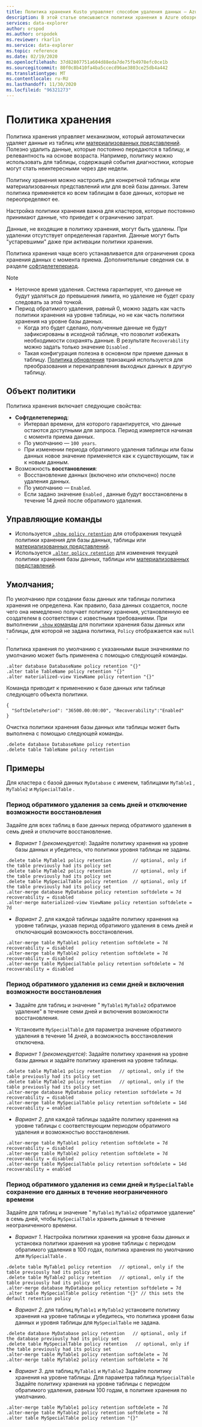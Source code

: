 ```yaml
---
title: Политика хранения Kusto управляет способом удаления данных — Azure обозреватель данных
description: В этой статье описываются политики хранения в Azure обозреватель данных.
services: data-explorer
author: orspod
ms.author: orspodek
ms.reviewer: rkarlin
ms.service: data-explorer
ms.topic: reference
ms.date: 02/19/2020
ms.openlocfilehash: 37d82807751a604d88eda7de75fb4978efc0ce1b
ms.sourcegitcommit: 80f0c8b410fa4ba5ccecd96ae3803ce25db4a442
ms.translationtype: MT
ms.contentlocale: ru-RU
ms.lasthandoff: 11/30/2020
ms.locfileid: "96321273"
---
```

# <a name="retention-policy"></a>Политика хранения

Политика хранения управляет механизмом, который автоматически удаляет данные из таблиц или [материализованных представлений](materialized-views/materialized-view-overview.md). Полезно удалить данные, которые постоянно передаются в таблицу, и релевантность на основе возраста. Например, политику можно использовать для таблицы, содержащей события диагностики, которые могут стать неинтересными через две недели.

Политику хранения можно настроить для конкретной таблицы или материализованных представлений или для всей базы данных. Затем политика применяется ко всем таблицам в базе данных, которые не переопределяют ее.

Настройка политики хранения важна для кластеров, которые постоянно принимают данные, что приведет к ограничению затрат.

Данные, не входящие в политику хранения, могут быть удалены. При удалении отсутствует определенная гарантия. Данные могут быть "устаревшими" даже при активации политики хранения.

Политика хранения чаще всего устанавливается для ограничения срока хранения данных с момента приема. Дополнительные сведения см. в разделе [софтделетепериод](#the-policy-object).

> [!NOTE]
> * Неточное время удаления. Система гарантирует, что данные не будут удаляться до превышения лимита, но удаление не будет сразу следовать за этой точкой.
> * Период обратимого удаления, равный 0, можно задать как часть политики хранения на уровне таблицы, но не как часть политики хранения на уровне базы данных.
>   * Когда это будет сделано, полученные данные не будут зафиксированы в исходной таблице, что позволит избежать необходимости сохранять данные. В результате `Recoverability` можно задать только значение `Disabled` .
>   * Такая конфигурация полезна в основном при приеме данных в таблицу.
> [Политика обновления](updatepolicy.md) транзакций используется для преобразования и перенаправления выходных данных в другую таблицу.

## <a name="the-policy-object"></a>Объект политики

Политика хранения включает следующие свойства:

* **Софтделетепериод**:
    * Интервал времени, для которого гарантируется, что данные остаются доступными для запроса. Период измеряется начиная с момента приема данных.
    * По умолчанию — `100 years`.
    * При изменении периода обратимого удаления таблицы или базы данных новое значение применяется как к существующим, так и к новым данным.
* Возможность **восстановления**:
    * Восстановление данных (включено или отключено) после удаления данных.
    * По умолчанию — `Enabled`.
    * Если задано значение `Enabled` , данные будут восстановлены в течение 14 дней после обратимого удаления.

## <a name="control-commands"></a>Управляющие команды

* Используется [`.show policy retention`](../management/retention-policy.md) для отображения текущей политики хранения для базы данных, таблицы или [материализованных представлений](materialized-views/materialized-view-overview.md).
* Используется [`.alter policy retention`](../management/retention-policy.md) для изменения текущей политики хранения базы данных, таблицы или [материализованных представлений](materialized-views/materialized-view-overview.md).

## <a name="defaults"></a>Умолчания;

По умолчанию при создании базы данных или таблицы политика хранения не определена. Как правило, база данных создается, после чего она немедленно получает политику хранения, установленную ее создателем в соответствии с известными требованиями.
При выполнении [ `.show` команды](../management/retention-policy.md) для политики хранения базы данных или таблицы, для которой не задана политика, `Policy` отображается как `null` .

Политика хранения по умолчанию с указанными выше значениями по умолчанию может быть применена с помощью следующей команды.

```kusto
.alter database DatabaseName policy retention "{}"
.alter table TableName policy retention "{}"
.alter materialized-view ViewName policy retention "{}"
```

Команда приводит к применению к базе данных или таблице следующего объекта политики.

```kusto
{
  "SoftDeletePeriod": "36500.00:00:00", "Recoverability":"Enabled"
}
```

Очистка политики хранения базы данных или таблицы может быть выполнена с помощью следующей команды.

```kusto
.delete database DatabaseName policy retention
.delete table TableName policy retention
```

## <a name="examples"></a>Примеры

Для кластера с базой данных `MyDatabase` с именем, таблицами `MyTable1` , `MyTable2` и `MySpecialTable` .

### <a name="soft-delete-period-of-seven-days-and-recoverability-disabled"></a>Период обратимого удаления за семь дней и отключение возможности восстановления

Задайте для всех таблиц в базе данных период обратимого удаления в семь дней и отключите восстановление.

* *Вариант 1 (рекомендуется)*: Задайте политику хранения на уровне базы данных и убедитесь, что политики уровня таблицы не заданы.

```kusto
.delete table MyTable1 policy retention        // optional, only if the table previously had its policy set
.delete table MyTable2 policy retention        // optional, only if the table previously had its policy set
.delete table MySpecialTable policy retention  // optional, only if the table previously had its policy set
.alter-merge database MyDatabase policy retention softdelete = 7d recoverability = disabled
.alter-merge materialized-view ViewName policy retention softdelete = 7d 
```

* *Вариант 2*. для каждой таблицы задайте политику хранения на уровне таблицы, указав период обратимого удаления в семь дней и отключающий возможность восстановления.

```kusto
.alter-merge table MyTable1 policy retention softdelete = 7d recoverability = disabled
.alter-merge table MyTable2 policy retention softdelete = 7d recoverability = disabled
.alter-merge table MySpecialTable policy retention softdelete = 7d recoverability = disabled
```

### <a name="soft-delete-period-of-seven-days-and-recoverability-enabled"></a>Период обратимого удаления из семи дней и включения возможности восстановления

* Задайте для таблиц и значение " `MyTable1` `MyTable2` обратимое удаление" в течение семи дней и включения возможности восстановления.
* Установите `MySpecialTable` для параметра значение обратимого удаления в течение 14 дней, а возможность восстановления отключена.

* *Вариант 1 (рекомендуется)*: Задайте политику хранения на уровне базы данных и задайте политику хранения на уровне таблицы.

```kusto
.delete table MyTable1 policy retention   // optional, only if the table previously had its policy set
.delete table MyTable2 policy retention   // optional, only if the table previously had its policy set
.alter-merge database MyDatabase policy retention softdelete = 7d recoverability = disabled
.alter-merge table MySpecialTable policy retention softdelete = 14d recoverability = enabled
```

* *Вариант 2*. для каждой таблицы задайте политику хранения на уровне таблицы с соответствующим периодом обратимого удаления и возможностью восстановления.

```kusto
.alter-merge table MyTable1 policy retention softdelete = 7d recoverability = disabled
.alter-merge table MyTable2 policy retention softdelete = 7d recoverability = disabled
.alter-merge table MySpecialTable policy retention softdelete = 14d recoverability = enabled
```

### <a name="soft-delete-period-of-seven-days-and-myspecialtable-keeps-its-data-indefinitely"></a>Период обратимого удаления из семи дней и `MySpecialTable` сохранение его данных в течение неограниченного времени

Задайте для таблиц и значение " `MyTable1` `MyTable2` обратимое удаление" в семь дней, чтобы `MySpecialTable` хранить данные в течение неограниченного времени.

* *Вариант 1*. Настройка политики хранения на уровне базы данных и установка политики хранения на уровне таблицы с периодом обратимого удаления в 100 годах, политика хранения по умолчанию для `MySpecialTable` .

```kusto
.delete table MyTable1 policy retention   // optional, only if the table previously had its policy set
.delete table MyTable2 policy retention   // optional, only if the table previously had its policy set
.alter-merge database MyDatabase policy retention softdelete = 7d
.alter table MySpecialTable policy retention "{}" // this sets the default retention policy
```

* *Вариант 2*. для таблиц `MyTable1` и `MyTable2` установите политику хранения на уровне таблицы и убедитесь, что политика уровня базы данных и уровня таблицы для `MySpecialTable` не задана.

```kusto
.delete database MyDatabase policy retention   // optional, only if the database previously had its policy set
.delete table MySpecialTable policy retention   // optional, only if the table previously had its policy set
.alter-merge table MyTable1 policy retention softdelete = 7d
.alter-merge table MyTable2 policy retention softdelete = 7d
```

* *Вариант 3*. для таблиц `MyTable1` и `MyTable2` Задайте политику хранения на уровне таблицы. Для параметра таблица `MySpecialTable` Задайте политику хранения на уровне таблицы с периодом обратимого удаления, равным 100 годам, в политике хранения по умолчанию.

```kusto
.alter-merge table MyTable1 policy retention softdelete = 7d
.alter-merge table MyTable2 policy retention softdelete = 7d
.alter table MySpecialTable policy retention "{}"
```
